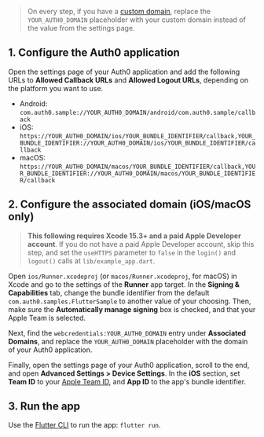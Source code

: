 <!-- markdownlint-disable MD041 -->

> On every step, if you have a <a href="https://auth0.com/docs/customize/custom-domains" target="_blank">custom domain</a>, replace the `YOUR_AUTH0_DOMAIN` placeholder with your custom domain instead of the value from the settings page.

## 1. Configure the Auth0 application

Open the settings page of your Auth0 application and add the following URLs to **Allowed Callback URLs** and **Allowed Logout URLs**, depending on the platform you want to use.

- Android: `com.auth0.sample://YOUR_AUTH0_DOMAIN/android/com.auth0.sample/callback`
- iOS: `https://YOUR_AUTH0_DOMAIN/ios/YOUR_BUNDLE_IDENTIFIER/callback,YOUR_BUNDLE_IDENTIFIER://YOUR_AUTH0_DOMAIN/ios/YOUR_BUNDLE_IDENTIFIER/callback`
- macOS: `https://YOUR_AUTH0_DOMAIN/macos/YOUR_BUNDLE_IDENTIFIER/callback,YOUR_BUNDLE_IDENTIFIER://YOUR_AUTH0_DOMAIN/macos/YOUR_BUNDLE_IDENTIFIER/callback`

## 2. Configure the associated domain (iOS/macOS only)

> **This following requires Xcode 15.3+ and a paid Apple Developer account**. If you do not have a paid Apple Developer account, skip this step, and set the `useHTTPS` parameter to `false` in the `login()` and `logout()` calls at `lib/example_app.dart`.

Open `ios/Runner.xcodeproj` (or `macos/Runner.xcodeproj`, for macOS) in Xcode and go to the settings of the **Runner** app target. In the **Signing & Capabilities** tab, change the bundle identifier from the default `com.auth0.samples.FlutterSample` to another value of your choosing. Then, make sure the **Automatically manage signing** box is checked, and that your Apple Team is selected.

Next, find the `webcredentials:YOUR_AUTH0_DOMAIN` entry under **Associated Domains**, and replace the `YOUR_AUTH0_DOMAIN` placeholder with the domain of your Auth0 application.

Finally, open the settings page of your Auth0 application, scroll to the end, and open **Advanced Settings > Device Settings**. In the **iOS** section, set **Team ID** to your <a href="https://developer.apple.com/help/account/manage-your-team/locate-your-team-id/" target="_blank">Apple Team ID</a>, and **App ID** to the app's bundle identifier.

## 3. Run the app

Use the <a href="https://docs.flutter.dev/reference/flutter-cli" target="_blank">Flutter CLI</a> to run the app: `flutter run`.
